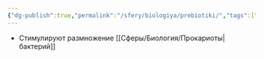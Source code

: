 ```yaml
---
{"dg-publish":true,"permalink":"/sfery/biologiya/prebiotiki/","tags":["Общаябиология"]}
---
```


- Стимулируют размножение [[Сферы/Биология/Прокариоты\|бактерий]] 